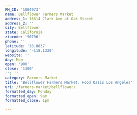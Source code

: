 ```yaml
---
FM_ID: '1004973'
name: Bellflower Farmers Market
address_1: 16614 Clark Ave at Oak Street
address_2: ''
city: Bellflower
state: California
zipcode: '90706'
phone: ''
latitude: '33.8837'
longitude: '-118.1339'
website: ''
day: Mon
open: '900'
close: '1300'
'': ''
category: Farmers Market
title: 'Bellflower Farmers Market, Food Oasis Los Angeles'
uri: /farmers-market/bellflower/
formatted_day: Monday
formatted_open: 9am
formatted_close: 1pm

---
```

